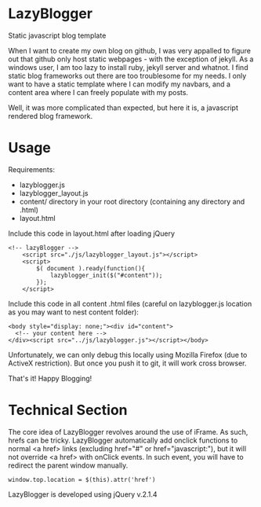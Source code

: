 # LazyBlogger
Static javascript blog template

When I want to create my own blog on github, I was very appalled to figure out that github only host static webpages - with the exception of jekyll.
As a windows user, I am too lazy to install ruby, jekyll server and whatnot.
I find static blog frameworks out there are too troublesome for my needs. I only want to have a static template where I can modify my navbars, and a content area where I can freely populate with my posts.

Well, it was more complicated than expected, but here it is, a javascript rendered blog framework.

# Usage
Requirements:
- lazyblogger.js
- lazyblogger_layout.js
- content/ directory in your root directory (containing any directory and .html)
- layout.html

Include this code in layout.html after loading jQuery
```
<!-- lazyBlogger -->
	<script src="./js/lazyblogger_layout.js"></script>
	<script>
		$( document ).ready(function(){
			lazyblogger_init($("#content"));
		});
	</script>
```
Include this code in all content .html files (careful on lazyblogger.js location as you may want to nest content folder):
```
<body style="display: none;"><div id="content">
  <!-- your content here -->
</div><script src="../js/lazyblogger.js"></script></body>
```
Unfortunately, we can only debug this locally using Mozilla Firefox (due to ActiveX restriction).
But once you push it to git, it will work cross browser.

That's it! Happy Blogging!

# Technical Section
The core idea of LazyBlogger revolves around the use of iFrame. As such, hrefs can be tricky.
LazyBlogger automatically add onclick functions to normal \<a href\> links (excluding href="#" or href="javascript:"), but it will not override \<a href\> with onClick events.
In such event, you will have to redirect the parent window manually.

```
window.top.location = $(this).attr('href')
```

LazyBlogger is developed using jQuery v.2.1.4
